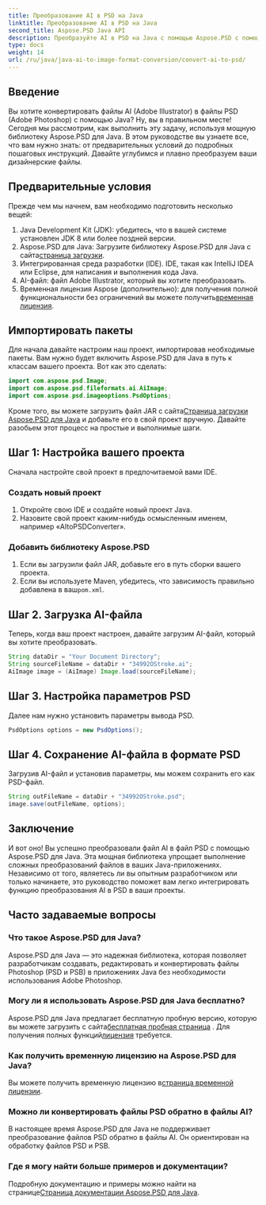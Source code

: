 ```yaml
---
title: Преобразование AI в PSD на Java
linktitle: Преобразование AI в PSD на Java
second_title: Aspose.PSD Java API
description: Преобразуйте AI в PSD на Java с помощью Aspose.PSD с помощью нашего простого пошагового руководства. Идеально подходит для разработчиков, которым требуется быстрое и плавное преобразование файлов.
type: docs
weight: 14
url: /ru/java/java-ai-to-image-format-conversion/convert-ai-to-psd/
---
```

## Введение
Вы хотите конвертировать файлы AI (Adobe Illustrator) в файлы PSD (Adobe Photoshop) с помощью Java? Ну, вы в правильном месте! Сегодня мы рассмотрим, как выполнить эту задачу, используя мощную библиотеку Aspose.PSD для Java. В этом руководстве вы узнаете все, что вам нужно знать: от предварительных условий до подробных пошаговых инструкций. Давайте углубимся и плавно преобразуем ваши дизайнерские файлы.
## Предварительные условия
Прежде чем мы начнем, вам необходимо подготовить несколько вещей:
1. Java Development Kit (JDK): убедитесь, что в вашей системе установлен JDK 8 или более поздней версии.
2.  Aspose.PSD для Java: Загрузите библиотеку Aspose.PSD для Java с сайта[страница загрузки](https://releases.aspose.com/psd/java/).
3. Интегрированная среда разработки (IDE). IDE, такая как IntelliJ IDEA или Eclipse, для написания и выполнения кода Java.
4. AI-файл: файл Adobe Illustrator, который вы хотите преобразовать.
5.  Временная лицензия Aspose (дополнительно): для получения полной функциональности без ограничений вы можете получить[временная лицензия](https://purchase.aspose.com/temporary-license/).
## Импортировать пакеты
Для начала давайте настроим наш проект, импортировав необходимые пакеты. Вам нужно будет включить Aspose.PSD для Java в путь к классам вашего проекта. Вот как это сделать:
```java
import com.aspose.psd.Image;
import com.aspose.psd.fileformats.ai.AiImage;
import com.aspose.psd.imageoptions.PsdOptions;
```
 Кроме того, вы можете загрузить файл JAR с сайта[Страница загрузки Aspose.PSD для Java](https://releases.aspose.com/psd/java/) и добавьте его в свой проект вручную.
Давайте разобьем этот процесс на простые и выполнимые шаги.
## Шаг 1: Настройка вашего проекта
Сначала настройте свой проект в предпочитаемой вами IDE.
### Создать новый проект
1. Откройте свою IDE и создайте новый проект Java.
2. Назовите свой проект каким-нибудь осмысленным именем, например «AItoPSDConverter».
### Добавить библиотеку Aspose.PSD
1. Если вы загрузили файл JAR, добавьте его в путь сборки вашего проекта.
2.  Если вы используете Maven, убедитесь, что зависимость правильно добавлена в ваш`pom.xml`.
## Шаг 2. Загрузка AI-файла
Теперь, когда ваш проект настроен, давайте загрузим AI-файл, который вы хотите преобразовать.
```java
String dataDir = "Your Document Directory"; 
String sourceFileName = dataDir + "34992OStroke.ai";       
AiImage image = (AiImage) Image.load(sourceFileName);
```
## Шаг 3. Настройка параметров PSD
Далее нам нужно установить параметры вывода PSD.
```java
PsdOptions options = new PsdOptions();
```
## Шаг 4. Сохранение AI-файла в формате PSD
Загрузив AI-файл и установив параметры, мы можем сохранить его как PSD-файл.
```java
String outFileName = dataDir + "34992OStroke.psd";
image.save(outFileName, options);
```
## Заключение
И вот оно! Вы успешно преобразовали файл AI в файл PSD с помощью Aspose.PSD для Java. Эта мощная библиотека упрощает выполнение сложных преобразований файлов в ваших Java-приложениях. Независимо от того, являетесь ли вы опытным разработчиком или только начинаете, это руководство поможет вам легко интегрировать функцию преобразования AI в PSD в ваши проекты.
## Часто задаваемые вопросы
### Что такое Aspose.PSD для Java?
Aspose.PSD для Java — это надежная библиотека, которая позволяет разработчикам создавать, редактировать и конвертировать файлы Photoshop (PSD и PSB) в приложениях Java без необходимости использования Adobe Photoshop.
### Могу ли я использовать Aspose.PSD для Java бесплатно?
 Aspose.PSD для Java предлагает бесплатную пробную версию, которую вы можете загрузить с сайта[бесплатная пробная страница](https://releases.aspose.com/) . Для получения полных функций[лицензия](https://purchase.aspose.com/buy) требуется.
### Как получить временную лицензию на Aspose.PSD для Java?
 Вы можете получить временную лицензию в[страница временной лицензии](https://purchase.aspose.com/temporary-license/).
### Можно ли конвертировать файлы PSD обратно в файлы AI?
В настоящее время Aspose.PSD для Java не поддерживает преобразование файлов PSD обратно в файлы AI. Он ориентирован на обработку файлов PSD и PSB.
### Где я могу найти больше примеров и документации?
 Подробную документацию и примеры можно найти на странице[Страница документации Aspose.PSD для Java](https://reference.aspose.com/psd/java/).